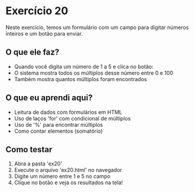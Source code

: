 # Exercício 20

Neste exercício, temos um formulário com um campo para digitar números inteiros e um botão para enviar.

## O que ele faz?

- Quando você digita um número de 1 a 5 e clica no botão:
- O sistema mostra todos os múltiplos desse número entre 0 e 100
- Também mostra quantos múltiplos foram encontrados

## O que eu aprendi aqui?

- Leitura de dados com formulários em HTML
- Uso de laços 'for' com condicional de múltiplos
- Uso de '%' para encontrar múltiplos
- Como contar elementos (somatório)

## Como testar

1. Abra a pasta 'ex20'
2. Execute o arquivo 'ex20.html' no navegador
3. Digite um número entre 1 e 5 no campo
4. Clique no botão e veja os resultados na tela!